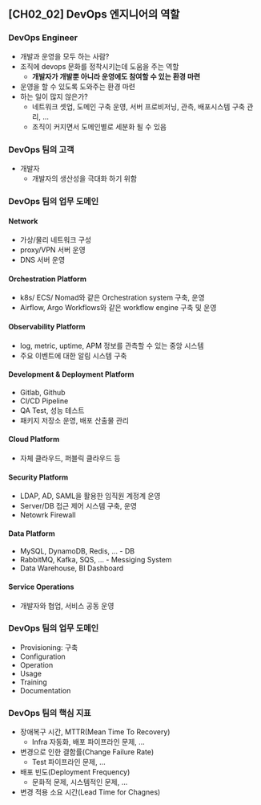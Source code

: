 ## [CH02_02] DevOps 엔지니어의 역할

### DevOps Engineer
- 개발과 운영을 모두 하는 사람?
- 조직에 devops 문화를 정착시키는데 도움을 주는 역할
  - **개발자가 개발뿐 아니라 운영에도 참여할 수 있는 환경 마련**
- 운영을 할 수 있도록 도와주는 환경 마련
- 하는 일이 많지 않은가?
  - 네트워크 셋업, 도메인 구축 운영, 서버 프로비저닝, 관측, 배포시스템 구축 관리, ...
  - 조직이 커지면서 도메인별로 세분화 될 수 있음

### DevOps 팀의 고객
- 개발자
  - 개발자의 생산성을 극대화 하기 위함

### DevOps 팀의 업무 도메인

#### Network
- 가상/물리 네트워크 구성
- proxy/VPN 서버 운영
- DNS 서버 운영

#### Orchestration Platform
- k8s/ ECS/ Nomad와 같은 Orchestration system 구축, 운영
- Airflow, Argo Workflows와 같은 workflow engine 구축 및 운영

#### Observability Platform
- log, metric, uptime, APM 정보를 관측할 수 있는 중앙 시스템
- 주요 이벤트에 대한 알림 시스템 구축

#### Development & Deployment Platform
- Gitlab, Github
- CI/CD Pipeline
- QA Test, 성능 테스트
- 패키지 저장소 운영, 배포 산출물 관리

#### Cloud Platform
- 자체 클라우드, 퍼블릭 클라우드 등

#### Security Platform
- LDAP, AD, SAML을 활용한 임직원 계정계 운영
- Server/DB 접근 제어 시스템 구축, 운영
- Netowrk Firewall

#### Data Platform
- MySQL, DynamoDB, Redis, ... - DB
- RabbitMQ, Kafka, SQS, ... - Messiging System
- Data Warehouse, BI Dashboard

#### Service Operations
- 개발자와 협업, 서비스 공동 운영

### DevOps 팀의 업무 도메인
- Provisioning: 구축
- Configuration
- Operation
- Usage
- Training
- Documentation

### DevOps 팀의 핵심 지표
- 장애복구 시간, MTTR(Mean Time To Recovery)
  - Infra 자동화, 배포 파이프라인 문제, ...
- 변경으로 인한 결함률(Change Failure Rate)
  - Test 파이프라인 문제, ...
- 배포 빈도(Deployment Frequency)
  - 문화적 문제, 시스템적인 문제, ...
- 변경 적용 소요 시간(Lead Time for Chagnes)
